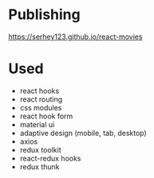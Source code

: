 # Publishing

https://serhey123.github.io/react-movies

# Used

- react hooks
- react routing
- css modules
- react hook form
- material ui
- adaptive design (mobile, tab, desktop)
- axios
- redux toolkit
- react-redux hooks
- redux thunk
